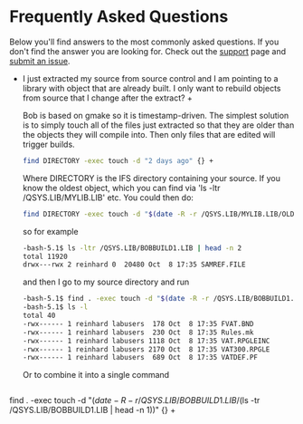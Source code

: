 # Frequently Asked Questions

Below you'll find answers to the most commonly asked questions.
If you don't find the answer you are looking for.
Check out the [support](Support.md) page and [submit an issue](https://github.com/IBM/ibmi-bob/issues).

+ I just extracted my source from source control and I am pointing to a library with object that are already built.  I only want to rebuild objects from source that I change after the extract? +

  Bob is based on gmake so it is timestamp-driven.  The simplest solution is to simply touch all of the files just extracted so that they are older than the objects they will compile into.  Then only files that are edited will trigger builds.

  ```bash
  find DIRECTORY -exec touch -d "2 days ago" {} +
  ```
  Where DIRECTORY is the IFS directory containing your source.
  If you know the oldest object, which you can find via 'ls -ltr /QSYS.LIB/MYLIB.LIB' etc.
  You could then do:

  ```bash
  find DIRECTORY -exec touch -d "$(date -R -r /QSYS.LIB/MYLIB.LIB/OLDESTOBJ.PGM)" {} +
  ```
  so for example
  ```bash
  -bash-5.1$ ls -ltr /QSYS.LIB/BOBBUILD1.LIB | head -n 2
  total 11920
  drwx---rwx 2 reinhard 0  20480 Oct  8 17:35 SAMREF.FILE
  ```
  and then I go to my source directory and run
  ```bash
  -bash-5.1$ find . -exec touch -d "$(date -R -r /QSYS.LIB/BOBBUILD1.LIB/SAMREF.FILE)" {} +
  -bash-5.1$ ls -l
  total 40
  -rwx------ 1 reinhard labusers  178 Oct  8 17:35 FVAT.BND
  -rwx------ 1 reinhard labusers  230 Oct  8 17:35 Rules.mk
  -rwx------ 1 reinhard labusers 1118 Oct  8 17:35 VAT.RPGLEINC
  -rwx------ 1 reinhard labusers 2170 Oct  8 17:35 VAT300.RPGLE
  -rwx------ 1 reinhard labusers  689 Oct  8 17:35 VATDEF.PF
  ```
  Or to combine it into a single command
  ```bash
find . -exec touch -d "$(date -R -r /QSYS.LIB/BOBBUILD1.LIB/$(ls -tr /QSYS.LIB/BOBBUILD1.LIB | head -n 1))" {} +
  ```